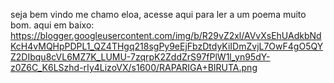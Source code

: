 seja bem vindo me chamo eloa,
acesse aqui para ler a um poema muito bom.
aqui em baixo: 
https://blogger.googleusercontent.com/img/b/R29vZ2xl/AVvXsEhUAdkbNdKcH4vMQHpPDPL1_QZ4THgq218sgPy9eEjFbzDtdyKiIDmZvjL7OwF4gO5QYZ2DIbqu8cVL6MZ7K_LUMU-7zqrpK2ZddZrS97fPlW1l_yn95dY-z0Z6C_K6LSzhd-rIy4LizoVX/s1600/RAPARIGA+BIRUTA.png
